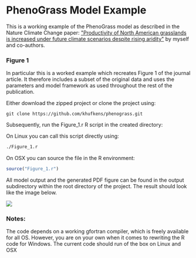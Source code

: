 # PhenoGrass Model Example

This is a working example of the PhenoGrass model as described in the Nature Climate Change paper: ["Productivity of North American grasslands is increased under future climate scenarios despite rising aridity"](http://www.nature.com/nclimate/journal/vaop/ncurrent/full/nclimate2942.html) by myself and co-authors.

### Figure 1

In particular this is a worked example which recreates Figure 1 of the journal article. It therefore includes a subset of the original data and uses the parameters and model framework as used throughout the rest of the publication.

Either download the zipped project or clone the project using:
```git
git clone https://github.com/khufkens/phenograss.git
```
Subsequently, run the Figure_1.r R script in the created directory:

On Linux you can call this script directly using:

```bash
./Figure_1.r
```

On OSX you can source the file in the R environment:
```R
source("Figure_1.r")
```
All model output and the generated PDF figure can be found in the output subdirectory within the root directory of the project. The result should look like the image below.

![](https://farm2.staticflickr.com/1524/26288199306_4b534c1202_o_d.png)

### Notes:

The code depends on a working gfortran compiler, which is freely available for all OS. However, you are on your own when it comes to rewriting the R code for Windows. The current code should run of the box on Linux and OSX
